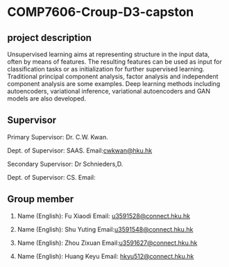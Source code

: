 # COMP7606-Croup-D3-capston

## project description
Unsupervised learning aims at representing structure in the input data, often by means of features. The 
resulting features can be used as input for classification tasks or as initialization for further supervised 
learning. Traditional principal component analysis, factor analysis and independent component analysis 
are some examples. Deep learning methods including autoencoders, variational inference, variational 
autoencoders and GAN models are also developed. 

## Supervisor
Primary Supervisor: Dr. C.W. Kwan. 

Dept. of Supervisor: SAAS. Email:cwkwan@hku.hk

Secondary Supervisor: Dr Schnieders,D. 

Dept. of Supervisor: CS. Email:

## Group member
1. Name (English): Fu Xiaodi 
Email: u3591528@connect.hku.hk

2. Name (English): Shu Yuting 
Email:u3591548@connect.hku.hk

3. Name (English): Zhou Zixuan
Email:u3591627@connect.hku.hk

4. Name (English): Huang Keyu
Email: hkyu512@connect.hku.hk
